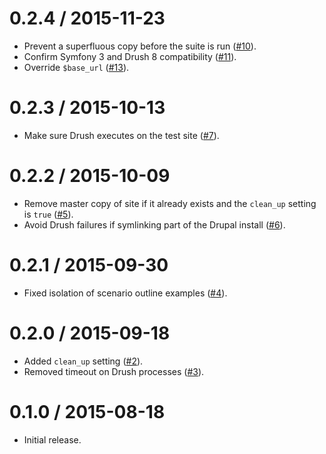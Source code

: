 0.2.4 / 2015-11-23
==================

  * Prevent a superfluous copy before the suite is run ([#10](https://github.com/elifesciences/isolated-drupal-behat-extension/pull/10)).
  * Confirm Symfony 3 and Drush 8 compatibility ([#11](https://github.com/elifesciences/isolated-drupal-behat-extension/pull/11)).
  * Override `$base_url` ([#13](https://github.com/elifesciences/isolated-drupal-behat-extension/pull/13)).

0.2.3 / 2015-10-13
==================

  * Make sure Drush executes on the test site ([#7](https://github.com/elifesciences/isolated-drupal-behat-extension/pull/7)).

0.2.2 / 2015-10-09
==================

  * Remove master copy of site if it already exists and the `clean_up` setting is `true` ([#5](https://github.com/elifesciences/isolated-drupal-behat-extension/pull/5)).
  * Avoid Drush failures if symlinking part of the Drupal install ([#6](https://github.com/elifesciences/isolated-drupal-behat-extension/pull/6)).

0.2.1 / 2015-09-30
==================

  * Fixed isolation of scenario outline examples ([#4](https://github.com/elifesciences/isolated-drupal-behat-extension/pull/4)).

0.2.0 / 2015-09-18
==================

  * Added `clean_up` setting ([#2](https://github.com/elifesciences/isolated-drupal-behat-extension/pull/2)).
  * Removed timeout on Drush processes ([#3](https://github.com/elifesciences/isolated-drupal-behat-extension/pull/3)).

0.1.0 / 2015-08-18
==================

  * Initial release.
